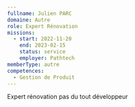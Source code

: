```yaml
---
fullname: Julien PARC
domaine: Autre
role: Expert Rénovation
missions:
  - start: 2022-11-20
    end: 2023-02-15
    status: service
    employer: Pathtech
memberType: autre
competences:
  - Gestion de Produit
---
```

Expert rénovation pas du tout développeur